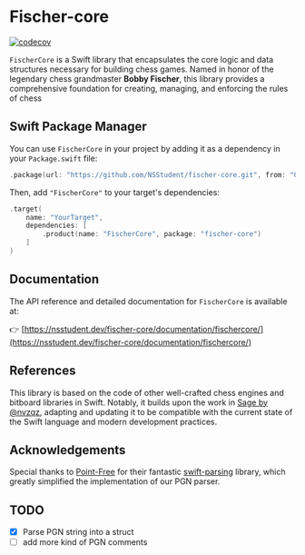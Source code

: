 # Fischer-core

[![codecov](https://codecov.io/gh/NSStudent/fischer-core/branch/develop/graph/badge.svg?token=XHQP3Y1EHD)](https://codecov.io/gh/NSStudent/fischer-core)

`FischerCore` is a Swift library that encapsulates the core logic and data structures necessary for building chess games.
Named in honor of the legendary chess grandmaster **Bobby Fischer**, this library provides a comprehensive foundation for creating, managing, and enforcing the rules of chess

## Swift Package Manager

You can use `FischerCore` in your project by adding it as a dependency in your `Package.swift` file:

```swift
.package(url: "https://github.com/NSStudent/fischer-core.git", from: "0.1.0")
```

Then, add `"FischerCore"` to your target's dependencies:

```swift
.target(
    name: "YourTarget",
    dependencies: [
        .product(name: "FischerCore", package: "fischer-core")
    ]
)
```

## Documentation

The API reference and detailed documentation for `FischerCore` is available at:

👉 [https://nsstudent.dev/fischer-core/documentation/fischercore/](https://nsstudent.dev/fischer-core/documentation/fischercore/)

## References

This library is based on the code of other well-crafted chess engines and bitboard libraries in Swift. Notably, it builds upon the work in [Sage by @nvzqz](https://github.com/nvzqz/Sage/tree/develop), adapting and updating it to be compatible with the current state of the Swift language and modern development practices.

## Acknowledgements

Special thanks to [Point-Free](https://www.pointfree.co/) for their fantastic [swift-parsing](https://github.com/pointfreeco/swift-parsing) library, which greatly simplified the implementation of our PGN parser.


## TODO

- [X] Parse PGN string into a struct 
- [ ] add more kind of PGN comments 